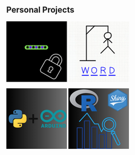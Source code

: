 ## Personal Projects

[![Password Generator](./assets/pwgen.png)](https://github.com/enl9076/MadPass-Better-Password-Generator)  [![Hangman Game](./assets/hangman.png)]()

[![Arduino](./assets/arduino.png)]()  [![R Shiny](./assets/rshiny.png)]()

